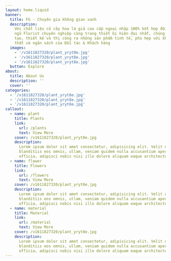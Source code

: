 ```yaml
---
layout: home.liquid
banner:
  title: FG - Chuyên gia không gian xanh
  description:
    Với chất liệu cỏ cây hoa lá giả cao cấp ngoại nhập 100% kết hợp đội
    ngũ Florist chuyên nghiệp cùng trang thiết bị hiện đại nhất, chúng tôi luôn sáng
    tạo, thiết kế và thi công ra những sản phẩm tinh tế, phù hợp với không gian nội
    thất và ngân sách của Đối tác & Khách hàng
  images:
    - '/v1611827320/plant_yryt8e.jpg'
    - '/v1611827320/plant_yryt8e.jpg'
    - '/v1611827320/plant_yryt8e.jpg'
  button: Explore
about:
  title: About Us
  description: ''
  cover: ''
categories:
  - '/v1611827320/plant_yryt8e.jpg'
  - '/v1611827320/plant_yryt8e.jpg'
  - '/v1611827320/plant_yryt8e.jpg'
callout:
  - name: plant
    title: Plants
    link:
      url: /plants
      text: View More
    cover: /v1611827320/plant_yryt8e.jpg
    description:
      Lorem ipsum dolor sit amet consectetur, adipisicing elit. Velit quaerat
      blanditiis eos omnis, ullam, veniam quidem nulla accusantium aperiam cum voluptas
      officia, adipisci nobis nisi illo dolore aliquam eaque architecto
  - name: flower
    title: Flowers
    link:
      url: /flowers
      text: View More
    cover: /v1611827320/plant_yryt8e.jpg
    description:
      Lorem ipsum dolor sit amet consectetur, adipisicing elit. Velit quaerat
      blanditiis eos omnis, ullam, veniam quidem nulla accusantium aperiam cum voluptas
      officia, adipisci nobis nisi illo dolore aliquam eaque architecto
  - name: material
    title: Material
    link:
      url: /material
      text: View More
    cover: /v1611827320/plant_yryt8e.jpg
    description:
      Lorem ipsum dolor sit amet consectetur, adipisicing elit. Velit quaerat
      blanditiis eos omnis, ullam, veniam quidem nulla accusantium aperiam cum voluptas
      officia, adipisci nobis nisi illo dolore aliquam eaque architecto
---
```


